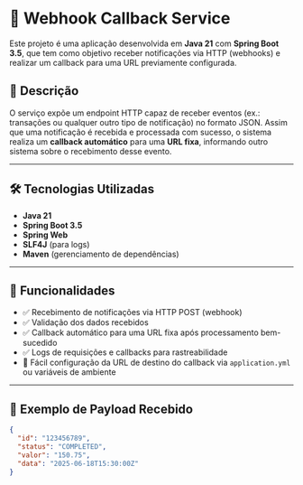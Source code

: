 # 🔗 Webhook Callback Service

Este projeto é uma aplicação desenvolvida em **Java 21** com **Spring Boot 3.5**, que tem como objetivo receber notificações via HTTP (webhooks) e realizar um callback para uma URL previamente configurada.

## 🚀 Descrição

O serviço expõe um endpoint HTTP capaz de receber eventos (ex.: transações ou qualquer outro tipo de notificação) no formato JSON. Assim que uma notificação é recebida e processada com sucesso, o sistema realiza um **callback automático** para uma **URL fixa**, informando outro sistema sobre o recebimento desse evento.

---

## 🛠️ Tecnologias Utilizadas

- **Java 21**
- **Spring Boot 3.5**
- **Spring Web**
- **SLF4J** (para logs)
- **Maven** (gerenciamento de dependências)

---

## 🔗 Funcionalidades

- ✅ Recebimento de notificações via HTTP POST (webhook)
- ✅ Validação dos dados recebidos
- ✅ Callback automático para uma URL fixa após processamento bem-sucedido
- ✅ Logs de requisições e callbacks para rastreabilidade
- 🚀 Fácil configuração da URL de destino do callback via `application.yml` ou variáveis de ambiente

---

## 📜 Exemplo de Payload Recebido

```json
{
  "id": "123456789",
  "status": "COMPLETED",
  "valor": "150.75",
  "data": "2025-06-18T15:30:00Z"
}
